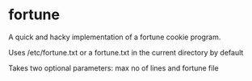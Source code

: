 # fortune
A quick and hacky implementation of a fortune cookie program.

Uses /etc/fortune.txt or a fortune.txt in the current directory by default

Takes two optional parameters: max no of lines and fortune file
